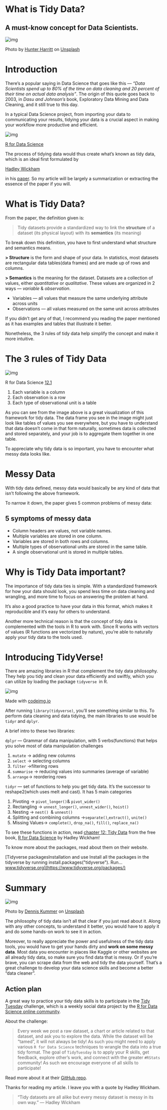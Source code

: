 # What is Tidy Data?

## A must-know concept for Data Scientists.

![img](https://miro.medium.com/max/875/0*zZ3ffSODokYgyruR)

Photo by [Hunter Harritt](https://unsplash.com/@hharritt?utm_source=medium&utm_medium=referral) on [Unsplash](https://unsplash.com/?utm_source=medium&utm_medium=referral)

# Introduction

There’s a popular saying in Data Science that goes like this — *“Data Scientists spend up to 80% of the time on data cleaning and 20 percent of their time on actual data analysis”*. The origin of this quote goes back to 2003, in *Dasu and Johnson’s* book, Exploratory Data Mining and Data Cleaning, and it still true to this day.

In a typical Data Science project, from importing your data to communicating your results, tidying your data is a crucial aspect in making your workflow more productive and efficient.

![img](https://miro.medium.com/max/646/1*BsYkSrXgHeaT5f7jvo7JMw.png)

[R for Data Science](https://r4ds.had.co.nz/introduction.html)

The process of tidying data would thus create what’s known as tidy data, which is an ideal first formulated by 

[Hadley Wickham](https://medium.com/u/2f166aac6770?source=post_page-----d58bb9ad2458--------------------------------)

 in his [paper](http://vita.had.co.nz/papers/tidy-data.pdf). So my article will be largely a summarization or extracting the essence of the paper if you will.



# What is Tidy Data?

From the paper, the definition given is:

> Tidy datasets provide a standardized way to link the **structure** of a dataset (its physical layout) with its **semantics** (its meaning)

To break down this definition, you have to first understand what structure and semantics means.

**> Structure** is the form and shape of your data. In statistics, most datasets are rectangular data tables(data frames) and are made up of rows and columns.

**> Semantics** is the meaning for the dataset. Datasets are a collection of values, either *quantitative* or *qualitative*. These values are organized in 2 ways — *variable* & *observation*.

- Variables — all values that measure the same underlying attribute across units
- Observations — all values measured on the same unit across attributes

If you didn’t get any of that, I recommend you reading the paper mentioned as it has examples and tables that illustrate it better.

Nonetheless, the 3 rules of tidy data help simplify the concept and make it more intuitive.

# The 3 rules of Tidy Data

![img](https://miro.medium.com/max/875/1*jS6ldw3qCLWA4m5aU6kn-Q.png)

R for Data Science [12.1](https://r4ds.had.co.nz/tidy-data.html#fig:tidy-structure)

1. Each variable is a column
2. Each observation is a row
3. Each type of observational unit is a table

As you can see from the image above is a great visualization of this framework for tidy data. The data frame you see in the image might just look like tables of values you see everywhere, but you have to understand that data doesn’t come in that form naturally, sometimes data is collected and stored separately, and your job is to aggregate them together in one table.

To appreciate why tidy data is so important, you have to encounter what messy data looks like.

# Messy Data

With tidy data defined, messy data would basically be any kind of data that isn’t following the above framework.

To narrow it down, the paper gives 5 common problems of messy data:

## 5 symptoms of messy data

- Column headers are values, not variable names.
- Multiple variables are stored in one column.
- Variables are stored in both rows and columns.
- Multiple types of observational units are stored in the same table.
- A single observational unit is stored in multiple tables.

# Why is Tidy Data important?

The importance of tidy data ties is simple. With a standardized framework for how your data should look, you spend less time on data cleaning and wrangling, and more time to focus on answering the problem at hand.

It’s also a good practice to have your data in this format, which makes it reproducible and it’s easy for others to understand.

Another more technical reason is that the concept of tidy data is complemented with the tools in R to work with. Since R works with vectors of values (R functions are vectorized by nature), you’re able to naturally apply your tidy data to the tools used.

# Introducing TidyVerse!

There are amazing libraries in R that complement the tidy data philosophy. They help you tidy and clean your data efficiently and swiftly, which you can utilize by loading the package `tidyverse `in R.

![img](https://miro.medium.com/max/810/1*cSdIrlHoIxG2_ATxnlqRzg.jpeg)

Made with [codeimg.io](https://codeimg.io/)

After running `library(tidyverse)`, you’ll see something similar to this. To perform data cleaning and data tidying, the main libraries to use would be `tidyr` and `dplyr`.

A brief intro to these two libraries:

`dplyr` — Grammar of data manipulation, with 5 verbs(functions) that helps you solve most of data manipulation challenges

1. `mutate` → adding new columns
2. `select` → selecting columns
3. `filter` →filtering rows
4. `summarise` → reducing values into summaries (average of variable)
5. `arrange`→ reordering rows

`tidyr` — set of functions to help you get tidy data. It’s the successor to reshape2(which uses melt and cast). It has 5 main categories

1. Pivoting → `pivot_longer()`& `pivot_wider()`
2. Rectangling → `unnest_longer()`, `unnest_wider()`, `hoist()`
3. Nesting → `nest() `& `unnest()`
4. Splitting and combining columns →`separate()`,`extract()`, `unite()`
5. Missing Values→ `complete()`, `drop_na()`, `fill()`, `replace_na()`

To see these functions in action, read [chapter 12: Tidy Data](https://r4ds.had.co.nz/tidy-data.html) from the free book, [R for Data Science](https://r4ds.had.co.nz/index.html) by Hadley Wickham!

To know more about the packages, read about them on their website.

[Tidyverse packagesInstallation and use Install all the packages in the tidyverse by running install.packages("tidyverse"). Run…www.tidyverse.org](https://www.tidyverse.org/packages/)

# Summary

![img](https://miro.medium.com/max/875/0*pCmYrjPB7GRkvr5b)

Photo by [Dennis Kummer](https://unsplash.com/@dekubaum?utm_source=medium&utm_medium=referral) on [Unsplash](https://unsplash.com/?utm_source=medium&utm_medium=referral)

The philosophy of tidy data isn’t all that clear if you just read about it. Along with any other concepts, to understand it better, you would have to apply it and do some hands-on work to see it in action.

Moreover, to really appreciate the power and usefulness of the tidy data tools, you would have to get your hands dirty and **work on some messy data**. Most data you encounter in places like Kaggle or other websites are all already tidy data, so make sure you find data that is messy. Or if you’re brave, you can scrape data from the web and tidy the data yourself. That’s a great challenge to develop your data science skills and become a better “data cleaner”.

## Action plan

A great way to practice your tidy data skills is to participate in the [Tidy Tuesday](https://github.com/rfordatascience/tidytuesday) challenge, which is a weekly social data project by the [R for Data Science online community](https://www.rfordatasci.com/).

About the challenge:

> Every week we post a raw dataset, a chart or article related to that dataset, and ask you to explore the data. While the dataset will be “tamed”, it will not always be tidy! As such you might need to apply various `R for Data Science` techniques to wrangle the data into a true tidy format. The goal of `TidyTuesday` is to apply your R skills, get feedback, explore other’s work, and connect with the greater `#RStats` community! As such we encourage everyone of all skills to participate!

Read more about it at their [GitHub repo](https://github.com/rfordatascience/tidytuesday).

Thanks for reading my article. I leave you with a quote by Hadley Wickham.

> “Tidy datasets are all alike but every messy dataset is messy in its own way.” — Hadley Wickham

